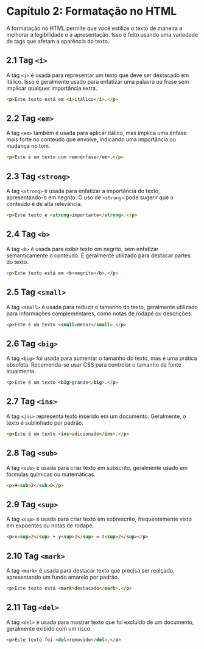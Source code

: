 
# Capítulo 2: Formatação no HTML

A formatação no HTML permite que você estilize o texto de maneira a melhorar a legibilidade e a apresentação. Isso é feito usando uma variedade de tags que afetam a aparência do texto.

## 2.1 Tag `<i>`

A tag `<i>` é usada para representar um texto que deve ser destacado em itálico. Isso é geralmente usado para enfatizar uma palavra ou frase sem implicar qualquer importância extra.

```html
<p>Este texto está em <i>itálico</i>.</p>
```

## 2.2 Tag `<em>`

A tag `<em>` também é usada para aplicar itálico, mas implica uma ênfase mais forte no conteúdo que envolve, indicando uma importância ou mudança no tom.

```html
<p>Este é um texto com <em>ênfase</em>.</p>
```

## 2.3 Tag `<strong>`

A tag `<strong>` é usada para enfatizar a importância do texto, apresentando-o em negrito. O uso de `<strong>` pode sugerir que o conteúdo é de alta relevância.

```html
<p>Este texto é <strong>importante</strong>.</p>
```

## 2.4 Tag `<b>`

A tag `<b>` é usada para exibir texto em negrito, sem enfatizar semanticamente o conteúdo. É geralmente utilizado para destacar partes do texto.

```html
<p>Este texto está em <b>negrito</b>.</p>
```

## 2.5 Tag `<small>`

A tag `<small>` é usada para reduzir o tamanho do texto, geralmente utilizado para informações complementares, como notas de rodapé ou descrições.

```html
<p>Este é um texto <small>menor</small>.</p>
```

## 2.6 Tag `<big>`

A tag `<big>` foi usada para aumentar o tamanho do texto, mas é uma prática obsoleta. Recomenda-se usar CSS para controlar o tamanho da fonte atualmente.

```html
<p>Este é um texto <big>grande</big>.</p>
```

## 2.7 Tag `<ins>`

A tag `<ins>` representa texto inserido em um documento. Geralmente, o texto é sublinhado por padrão.

```html
<p>Este é um texto <ins>adicionado</ins>.</p>
```

## 2.8 Tag `<sub>`

A tag `<sub>` é usada para criar texto em subscrito, geralmente usado em fórmulas químicas ou matemáticas.

```html
<p>H<sub>2</sub>O</p>
```

## 2.9 Tag `<sup>`

A tag `<sup>` é usada para criar texto em sobrescrito, frequentemente visto em expoentes ou notas de rodapé.

```html
<p>x<sup>2</sup> + y<sup>2</sup> = z<sup>2</sup></p>
```

## 2.10 Tag `<mark>`

A tag `<mark>` é usada para destacar texto que precisa ser realçado, apresentando um fundo amarelo por padrão.

```html
<p>Este texto está <mark>destacado</mark>.</p>
```

## 2.11 Tag `<del>`

A tag `<del>` é usada para mostrar texto que foi excluído de um documento, geralmente exibido com um risco.

```html
<p>Este texto foi <del>removido</del>.</p>
```
